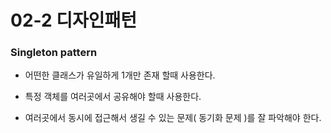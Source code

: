 # 02-2 디자인패턴

### Singleton pattern 

- 어떤한 클래스가 유일하게 1개만 존재 할때 사용한다.

- 특정 객체를 여러곳에서 공유해야 할때 사용한다.

- 여러곳에서 동시에 접근해서 생길 수 있는 문제( 동기화 문제 )를 잘 파악해야 한다.

  